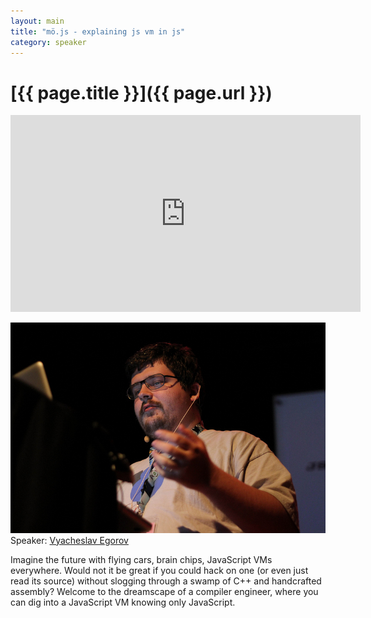```yaml
---
layout: main
title: "mö.js - explaining js vm in js"
category: speaker
---
```


# [{{ page.title }}]({{ page.url }})

<iframe width="560" height="315" src="http://www.youtube.com/embed/y8hVeKMD_oM" frameborder="0" allowfullscreen="true"></iframe>

<a href="http://blog.mrale.ph"><img src="/images/vyacheslav-egorov.jpeg" class="speaker" alt="Vyacheslav Egorov"></a>
Speaker: <a href="http://blog.mrale.ph">Vyacheslav Egorov</a>

Imagine the future with flying cars, brain chips, JavaScript VMs everywhere. Would not it be great if you could hack on one (or even just read its source) without slogging through a swamp of C++ and handcrafted assembly? Welcome to the dreamscape of a compiler engineer, where you can dig into a JavaScript VM knowing only JavaScript.
